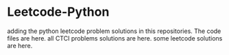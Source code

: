 # Leetcode-Python
adding the python leetcode problem solutions in this repositories. 
The code files are here.
all CTCI problems solutions are here.
some leetcode solutions are here.





























































































































































































































































































































































































































































































































































































































































































































































































































